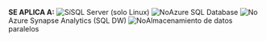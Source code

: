 <Token>**SE APLICA A:** ![Sí](media/yes-icon.png)SQL Server (solo Linux) ![No](media/no-icon.png)Azure SQL Database ![No](media/no-icon.png)Azure Synapse Analytics (SQL DW) ![No](media/no-icon.png)Almacenamiento de datos paralelos </Token>